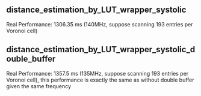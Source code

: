 
## distance_estimation_by_LUT_wrapper_systolic

Real Performance: 1306.35 ms (140MHz, suppose scanning 193 entries per Voronoi cell)

## distance_estimation_by_LUT_wrapper_systolic_double_buffer

Real Performance: 1357.5 ms (135MHz, suppose scanning 193 entries per Voronoi cell), this performance is exactly the same as without double buffer given the same frequency
